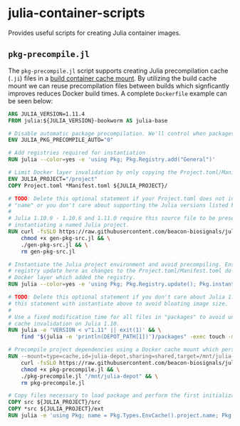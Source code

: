 # julia-container-scripts

Provides useful scripts for creating Julia container images.

## `pkg-precompile.jl`

The `pkg-precompile.jl` script supports creating Julia precompilation cache (`.ji`) files in a [build container cache mount](https://docs.docker.com/reference/dockerfile/#run---mounttypecache). By utilizing the build cache mount we can reuse precompilation files between builds which signficantly improves reduces Docker build times. A complete `Dockerfile` example can be seen below:

```Dockerfile
ARG JULIA_VERSION=1.11.4
FROM julia:${JULIA_VERSION}-bookworm AS julia-base

# Disable automatic package precompilation. We'll control when packages are precompiled.
ENV JULIA_PKG_PRECOMPILE_AUTO="0"

# Add registries required for instantiation
RUN julia --color=yes -e 'using Pkg; Pkg.Registry.add("General")'

# Limit Docker layer invalidation by only copying the Project.toml/Manifest.toml files.
ENV JULIA_PROJECT="/project"
COPY Project.toml *Manifest.toml ${JULIA_PROJECT}/

# TODO: Delete this optional statement if your Project.toml does not include the field
# "name" or you don't care about supporting the Julia versions listed below.
#
# Julia 1.10.0 - 1.10.6 and 1.11.0 require this source file to be present when
# instantiating a named Julia project.
RUN curl -fsSLO https://raw.githubusercontent.com/beacon-biosignals/julia-container-scripts/refs/tags/v0.1/gen-pkg-src.jl && \
    chmod +x gen-pkg-src.jl && \
    ./gen-pkg-src.jl && \
    rm gen-pkg-src.jl

# Instantiate the Julia project environment and avoid precompiling. Ensure we perform a
# registry update here as changes to the Project.toml/Manifest.toml do not invalidate the
# Docker layer which added the registry.
RUN julia --color=yes -e 'using Pkg; Pkg.Registry.update(); Pkg.instantiate(); Pkg.build()'

# TODO: Delete this optional statement if you don't care about Julia 1.10 support or combine
# this statement with instantiate above to avoid bloating image size.
#
# Use a fixed modification time for all files in "packages" to avoid unnecessary precompile
# cache invalidation on Julia 1.10.
RUN julia -e 'VERSION < v"1.11" || exit(1)' && \
    find "$(julia -e 'println(DEPOT_PATH[1])')/packages" -exec touch -m -t 197001010000 {} \;

# Precompile project dependencies using a Docker cache mount which persists between builds.
RUN --mount=type=cache,id=julia-depot,sharing=shared,target=/mnt/julia-depot \
    curl -fsSLO https://raw.githubusercontent.com/beacon-biosignals/julia-container-scripts/refs/tags/v0.1/pkg-precompile.jl && \
    chmod +x pkg-precompile.jl && \
    ./pkg-precompile.jl "/mnt/julia-depot" && \
    rm pkg-precompile.jl

# Copy files necessary to load package and perform the first initialization.
COPY src ${JULIA_PROJECT}/src
COPY *src ${JULIA_PROJECT}/ext
RUN julia -e 'using Pkg; name = Pkg.Types.EnvCache().project.name; Pkg.precompile(name; timing=true); Base.require(Main, Symbol(name))'
```
